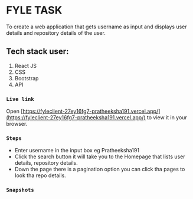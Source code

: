 # FYLE TASK

To create a web application that gets username as input and displays user details and repository details of the user.

## Tech stack user:

1. React JS
2. CSS
3. Bootstrap
4. API

### `Live link`

Open [https://fyleclient-27ey16fg7-pratheeksha191.vercel.app/](https://fyleclient-27ey16fg7-pratheeksha191.vercel.app/) to view it in your browser.

### `Steps`

* Enter username in the input box eg Pratheeksha191
* Click the search button it will take you to the Homepage that lists user details, repository details.
* Down the page there is a pagination option you can click tha pages to look tha repo details.

### `Snapshots`
